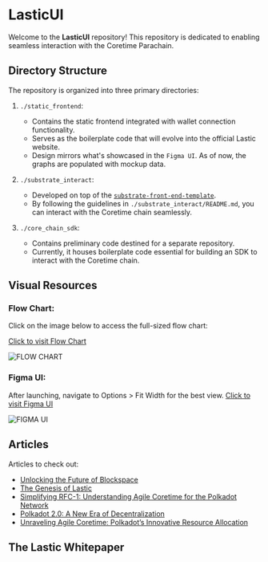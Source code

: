 # LasticUI

Welcome to the **LasticUI** repository! This repository is dedicated to enabling seamless interaction with the Coretime Parachain.

## Directory Structure

The repository is organized into three primary directories:

1. `./static_frontend`: 
   - Contains the static frontend integrated with wallet connection functionality.
   - Serves as the boilerplate code that will evolve into the official Lastic website.
   - Design mirrors what's showcased in the `Figma UI`. As of now, the graphs are populated with mockup data.

2. `./substrate_interact`: 
   - Developed on top of the [`substrate-front-end-template`](https://github.com/substrate-developer-hub/substrate-front-end-template.git).
   - By following the guidelines in `./substrate_interact/README.md`, you can interact with the Coretime chain seamlessly.

3. `./core_chain_sdk`: 
   - Contains preliminary code destined for a separate repository.
   - Currently, it houses boilerplate code essential for building an SDK to interact with the Coretime chain.

## Visual Resources

### Flow Chart:

Click on the image below to access the full-sized flow chart:

[Click to visit Flow Chart](https://www.figma.com/file/aFn15lyvti5hqLJBNUDZlU/Lastic-Flow-Chart-%231?type=whiteboard&node-id=0%3A1&t=ZiWNv9gRsH68D5Km-1)

![FLOW CHART](https://github.com/LasticXYZ/LasticUI/assets/30662672/a08dd7b3-bc14-4d51-9689-75bac7895b26)
### Figma UI:

After launching, navigate to Options > Fit Width for the best view.
[Click to visit Figma UI](https://www.figma.com/embed?embed_host=share&url=https%3A%2F%2Fwww.figma.com%2Fproto%2FYzHexLzhb9Q4FPkM19cl1y%2FLastic%3Fpage-id%3D0%253A1%26type%3Ddesign%26node-id%3D203-897%26viewport%3D1012%252C165%252C0.06%26t%3DFBfVL9tIBH4OQJ1A-1%26scaling%3Dmin-zoom%26starting-point-node-id%3D203%253A897%26mode%3Ddesign)

![FIGMA UI](https://github.com/LasticXYZ/LasticUI/assets/30662672/442e1f73-8bd9-48a2-8139-1057ec2dddd1)

## Articles

Articles to check out: 
 - [Unlocking the Future of Blockspace](https://medium.com/lastic-marketplace/unlocking-the-future-of-blockspace-introducing-lastic-9036b9d6637)
 - [The Genesis of Lastic](https://medium.com/lastic-marketplace/the-genesis-of-lastic-a-coretime-marketplace-for-polkadot-75130e40306c)
 - [Simplifying RFC-1: Understanding Agile Coretime for the Polkadot Network](https://medium.com/lastic-marketplace/the-genesis-of-lastic-a-coretime-marketplace-for-polkadot-75130e40306c)
 - [Polkadot 2.0: A New Era of Decentralization](https://medium.com/lastic-marketplace/polkadot-2-0-a-new-era-of-decentralization-d5626a6e63e5)
 - [Unraveling Agile Coretime: Polkadot’s Innovative Resource Allocation](https://medium.com/lastic-marketplace/unraveling-agile-coretime-polkadots-innovative-resource-allocation-2c025d0daa59)

## The Lastic Whitepaper

